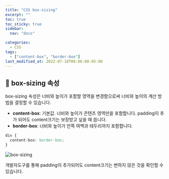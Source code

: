 ```yaml
---
title: "CSS box-sizing"
excerpt: ""
toc: true
toc_sticky: true
sidebar:
  nav: "docs"

categories:
  - CSS
tags:
  - ["content-box", "border-box"]
last_modified_at: 2022-07-18T08:06:00-05:00
---
```


## 📄 box-sizing 속성

box-sizing 속성은 너비와 높이가 포함할 영역을 변경함으로써 너비와 높이의 계산 방법을 결정할 수 있습니다.

- **content-box**: 기본값. 너비와 높이가 콘텐츠 영역만을 포함합니다. padding이 추가 되어도 content크기는 보장받고 싶을 때 씁니다.
- **border-box**: 너비와 높이가 안쪽 여백과 테두리까지 포함합니다.

```css
div {
  content-box: border-box;
}
```

![box-sizing](https://user-images.githubusercontent.com/56298540/179513956-1f50d8e2-0e09-402c-93f9-74b6366a26a3.png)

개발자도구를 통해 padding이 추가되어도 content크기는 변하지 않은 것을 확인할 수 있습니다.

